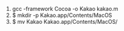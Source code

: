 1. gcc -framework Cocoa -o Kakao kakao.m
2. $ mkdir -p Kakao.app/Contents/MacOS
3. $ mv Kakao Kakao.app/Contents/MacOS/

